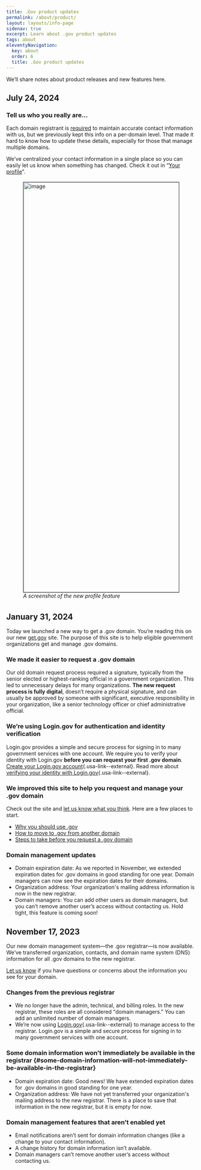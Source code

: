 ```yaml
---
title: .Gov product updates
permalink: /about/product/
layout: layouts/info-page
sidenav: true
excerpt: Learn about .gov product updates
tags: about
eleventyNavigation:
  key: about
  order: 6
  title: .Gov product updates
---  
```


We’ll share notes about product releases and new features here.

## July 24, 2024

### Tell us who you really are...

Each domain registrant is [required](https://get.gov/domains/requirements/#what-gov-domain-registrants-must-do) to maintain accurate contact information with us, but we previously kept this info on a per-domain level. That made it hard to know how to update these details, especially for those that manage multiple domains.

We’ve centralized your contact information in a single place so you can easily let us know when something has changed. Check it out in “[Your profile](https://manage.get.gov/user-profile)”. 

<figure style="padding: 5px;">
<img width="1092" legth src="https://github.com/user-attachments/assets/6673fb17-b036-4efb-b80d-70b3eab1f457" alt="image" title="A screenshot of the new profile feature" style="border: 1px solid;"/> 
<figcaption style="font-style: italic;">A screenshot of the new profile feature</figcaption>
</figure>

## January 31, 2024

Today we launched a new way to get a .gov domain. You’re reading this on our new [get.gov](https://get.gov) site. The purpose of this site is to help eligible government organizations get and manage .gov domains.

### We made it easier to request a .gov domain

Our old domain request process required a signature, typically from the senior elected or highest-ranking official in a government organization. This led to unnecessary delays for many organizations. **The new request process is fully digital**, doesn’t require a physical signature, and can usually be approved by someone with significant, executive responsibility in your organization, like a senior technology officer or chief administrative official.

### We’re using Login.gov for authentication and identity verification

Login.gov provides a simple and secure process for signing in to many government services with one account. We require you to verify your identity with Login.gov **before you can request your first .gov domain**. [Create your Login.gov account](https://login.gov/help/get-started/create-your-account/){.usa-link--external}. Read more about [verifying your identity with Login.gov](https://login.gov/help/verify-your-identity/how-to-verify-your-identity/){.usa-link--external}. 

### We improved this site to help you request and manage your .gov domain

Check out the site and [let us know what you think](https://forms.office.com/g/Uq30UkMYRu). Here are a few places to start.

- [Why you should use .gov](../../domains/benefits/)
- [How to move to .gov from another domain](../../domains/moving/)
- [Steps to take before you request a .gov domain](../../domains/before/)

### Domain management updates

- Domain expiration date: As we reported in November, we extended expiration dates for .gov domains in good standing for one year. Domain managers can now see the expiration dates for their domains.
- Organization address: Your organization's mailing address information is now in the new registrar.
- Domain managers: You can add other users as domain managers, but you can’t remove another user’s access without contacting us. Hold tight, this feature is coming soon!


## November 17, 2023

Our new domain management system—the .gov registrar—is now available. We’ve transferred organization, contacts, and domain name system (DNS) information for all .gov domains to the new registrar.

[Let us know](https://forms.office.com/g/Uq30UkMYRu) if you have questions or concerns about the information you see for your domain.

### Changes from the previous registrar

- We no longer have the admin, technical, and billing roles. In the new registrar, these roles are all considered "domain managers." You can add an unlimited number of domain managers. 
- We’re now using [Login.gov](https://login.gov/){.usa-link--external} to manage access to the registrar. Login.gov is a simple and secure process for signing in to many government services with one account.

### Some domain information won’t immediately be available in the registrar {#some-domain-information-will-not-immediately-be-available-in-the-registrar}

- Domain expiration date: Good news! We have extended expiration dates for .gov domains in good standing for one year.
- Organization address: We have not yet transferred your organization's mailing address to the new registrar. There is a place to save that information in the new registrar, but it is empty for now.

### Domain management features that aren’t enabled yet

- Email notifications aren’t sent for domain information changes (like a change to your contact information).
- A change history for domain information isn’t available.
- Domain managers can’t remove another user’s access without contacting us.
